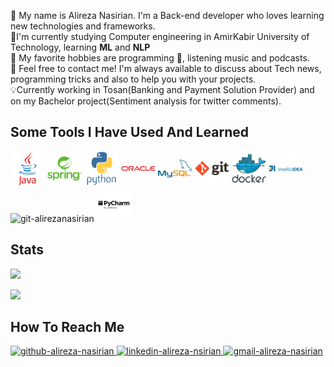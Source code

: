 

</a>

👋 My name is Alireza Nasirian. I'm a Back-end developer who loves learning new technologies and frameworks.
<br>
📑I'm currently studying Computer engineering in AmirKabir University of Technology, learning **ML** and **NLP**
<br>
🧩 My favorite hobbies are programming 🤡, listening music and podcasts.
<br>
🎈 Feel free to contact me! I'm always available to discuss about Tech news, programming tricks and also to help you with your projects.
<br>
💡Currently working in Tosan(Banking and Payment Solution Provider) and on my Bachelor project(Sentiment analysis for twitter comments).
<br>
<h2>Some Tools I Have Used And Learned</h2>
<p align="left">
    <img src="https://github.com/devicons/devicon/blob/v2.15.1/icons/java/java-original-wordmark.svg"  width="55" height="55" alt="java-alireza-nasirian"/>
    <img src="https://github.com/devicons/devicon/blob/v2.15.1/icons/spring/spring-original-wordmark.svg" width="55" height="55" alt="spring-alireza-nasirian"/>
    <img src="https://github.com/devicons/devicon/blob/v2.15.1/icons/python/python-original-wordmark.svg" width="55" height="55" alt="python-alireza-nasirian"/>
    <img src="https://github.com/devicons/devicon/blob/v2.15.1/icons/oracle/oracle-original.svg" width="55" height="55" alt="oracle-alirezanasirian"/>
    <img src="https://github.com/devicons/devicon/blob/v2.15.1/icons/mysql/mysql-original-wordmark.svg" width="55" height="55" alt="mySql-alireza-nasirian"/>
    <img src="https://github.com/devicons/devicon/blob/v2.15.1/icons/git/git-original-wordmark.svg" width="55" height="55" alt="git-alireza-nasirian"/>
    <img src="https://github.com/devicons/devicon/blob/v2.15.1/icons/docker/docker-original-wordmark.svg" width="55" height="55" alt="docker-alireza-nasirian"/>
    <img src="https://github.com/devicons/devicon/blob/v2.15.1/icons/intellij/intellij-original-wordmark.svg" width="55" height="55" alt="intellij-alireza-nasirian"/>
    <img src="https://github.com/atenadadkhah/atenadadkhah/assets/91287064/46ebbddc-eb10-4f90-92be-871980d4be3d" width="55" height="55" alt="git-alirezanasirian"/>
    <img src="https://github.com/devicons/devicon/blob/v2.15.1/icons/pycharm/pycharm-original-wordmark.svg" width="55" height="55" alt="pyCharm-alireza-nasirian"/>
</p>
<h2>Stats</h2>
<p>
    <img src="https://github-readme-stats.vercel.app/api?username=alireza-nasirian&theme=transparent">
</p>
<p>
    <img src="https://github-readme-stats.vercel.app/api/top-langs/?username=alireza-nasirian&layout=compact&theme=transparent">
</p>

<h2>How To Reach Me</h2>
<p>

<p>
    <a href="https://github.com/alireza-nasirian">
        <img src="https://user-images.githubusercontent.com/91287064/208878669-0146cc1a-b0a6-4a6e-9f4b-082c37264309.png" alt="github-alireza-nasirian" width="50" height="50">
    </a>
        <a href="https://www.linkedin.com/in/alireza-nasirian/">
        <img src="https://user-images.githubusercontent.com/91287064/208878686-01604f88-f0ac-4709-9cfc-2cc69b62d1aa.png" alt="linkedin-alireza-nsirian" width="50" height="50">
    </a>
        <a href="mailto:alireza.nasirian2001@gmail.com">
        <img src="https://user-images.githubusercontent.com/91287064/208878678-26652569-8d38-45c9-aa13-28a33a7fc967.png" alt="gmail-alireza-nasirian" width="50" height="50">
    </a>

</p>
